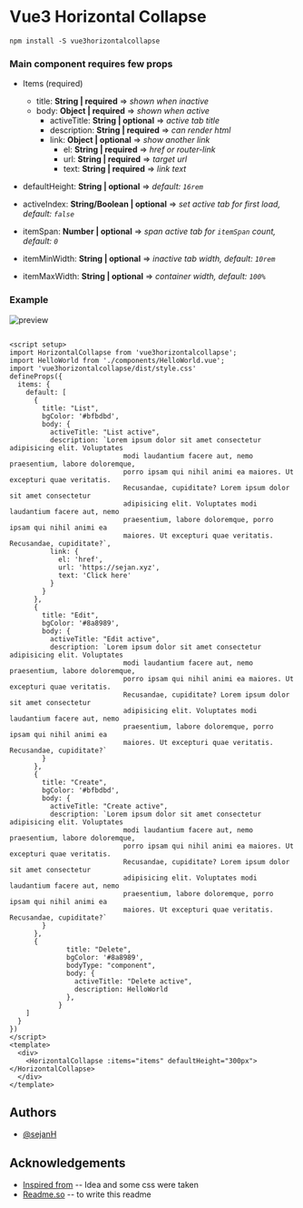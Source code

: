 # Vue3 Horizontal Collapse
```npm install -S vue3horizontalcollapse```
### Main component requires few props
* Items (required)
    + title: **String | required** => _shown when inactive_
    + body: **Object | required** => _shown when active_
        + activeTitle: **String | optional** => _active tab title_
        + description: **String | required** => _can render html_
        + link: **Object | optional** => _show another link_
            - el: **String | required** => _href or router-link_
            - url: **String | required** => _target url_
            - text: **String | required** => _link text_

* defaultHeight: **String | optional** => _default: ```16rem```_

* activeIndex: **String/Boolean | optional** => _set active tab for first load, default: ```false```_

* itemSpan: **Number | optional** => _span active tab for ```itemSpan``` count, default: ```0```_

* itemMinWidth: **String | optional** => _inactive tab width, default: ```10rem```_

* itemMaxWidth: **String | optional** => _container width, default: ```100%```_

### Example
![preview](https://github.com/sejanH/vue3horizontalcollapse/raw/main/previewimage.gif)
```

<script setup>
import HorizontalCollapse from 'vue3horizontalcollapse';
import HelloWorld from './components/HelloWorld.vue';
import 'vue3horizontalcollapse/dist/style.css'
defineProps({
  items: {
    default: [
      {
        title: "List",
        bgColor: '#bfbdbd',
        body: {
          activeTitle: "List active",
          description: `Lorem ipsum dolor sit amet consectetur adipisicing elit. Voluptates
                            modi laudantium facere aut, nemo praesentium, labore doloremque,
                            porro ipsam qui nihil animi ea maiores. Ut excepturi quae veritatis.
                            Recusandae, cupiditate? Lorem ipsum dolor sit amet consectetur
                            adipisicing elit. Voluptates modi laudantium facere aut, nemo
                            praesentium, labore doloremque, porro ipsam qui nihil animi ea
                            maiores. Ut excepturi quae veritatis. Recusandae, cupiditate?`,
          link: {
            el: 'href',
            url: 'https://sejan.xyz',
            text: 'Click here'
          }
        }
      },
      {
        title: "Edit",
        bgColor: '#8a8989',
        body: {
          activeTitle: "Edit active",
          description: `Lorem ipsum dolor sit amet consectetur adipisicing elit. Voluptates
                            modi laudantium facere aut, nemo praesentium, labore doloremque,
                            porro ipsam qui nihil animi ea maiores. Ut excepturi quae veritatis.
                            Recusandae, cupiditate? Lorem ipsum dolor sit amet consectetur
                            adipisicing elit. Voluptates modi laudantium facere aut, nemo
                            praesentium, labore doloremque, porro ipsam qui nihil animi ea
                            maiores. Ut excepturi quae veritatis. Recusandae, cupiditate?`
        }
      },
      {
        title: "Create",
        bgColor: '#bfbdbd',
        body: {
          activeTitle: "Create active",
          description: `Lorem ipsum dolor sit amet consectetur adipisicing elit. Voluptates
                            modi laudantium facere aut, nemo praesentium, labore doloremque,
                            porro ipsam qui nihil animi ea maiores. Ut excepturi quae veritatis.
                            Recusandae, cupiditate? Lorem ipsum dolor sit amet consectetur
                            adipisicing elit. Voluptates modi laudantium facere aut, nemo
                            praesentium, labore doloremque, porro ipsam qui nihil animi ea
                            maiores. Ut excepturi quae veritatis. Recusandae, cupiditate?`
        }
      },
      {
              title: "Delete",
              bgColor: '#8a8989',
              bodyType: "component",
              body: {
                activeTitle: "Delete active",
                description: HelloWorld
              },
            }
    ]
  }
})
</script>
<template>
  <div>
    <HorizontalCollapse :items="items" defaultHeight="300px"></HorizontalCollapse>
  </div>
</template>
```
## Authors

- [@sejanH](https://www.github.com/sejanH)

## Acknowledgements

 - [Inspired from](https://codepen.io/adrianparr/pen/ywKRPg)  -- Idea and some css were taken
 - [Readme.so](https://readme.so/) -- to write this readme
